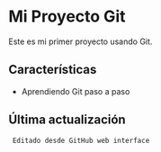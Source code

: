 # Mi Proyecto Git

Este es mi primer proyecto usando Git.

## Características
   - Aprendiendo Git paso a paso

## Última actualización
     Editado desde GitHub web interface
     
